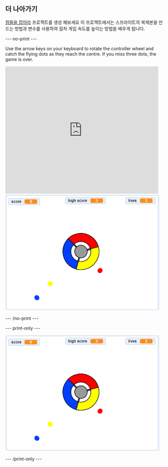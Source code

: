 ## 더 나아가기

[점들을 잡아라](https://projects.raspberrypi.org/en/projects/catch-the-dots?utm_source=pathway&utm_medium=whatnext&utm_campaign=projects) 프로젝트를 생성 해보세요 이 프로젝트에서는 스프라이트의 복제본을 만드는 방법과 변수를 사용하여 점차 게임 속도를 높이는 방법을 배우게 됩니다.

\--- no-print \---

Use the arrow keys on your keyboard to rotate the controller wheel and catch the flying dots as they reach the centre. If you miss three dots, the game is over.

<div class="scratch-preview">
  <iframe allowtransparency="true" width="485" height="402" src="https://scratch.mit.edu/projects/embed/252923761/?autostart=false" frameborder="0" scrolling="no"></iframe>
  <img src="images/dots-final.png">
</div>

\--- /no-print \---

\--- print-only \---

![점 스크린샷](images/dots-final.png)

\--- /print-only \---